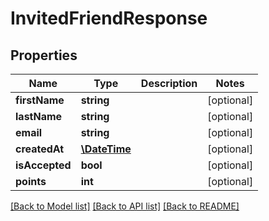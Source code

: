 # InvitedFriendResponse

## Properties
Name | Type | Description | Notes
------------ | ------------- | ------------- | -------------
**firstName** | **string** |  | [optional] 
**lastName** | **string** |  | [optional] 
**email** | **string** |  | [optional] 
**createdAt** | [**\DateTime**](\DateTime.md) |  | [optional] 
**isAccepted** | **bool** |  | [optional] 
**points** | **int** |  | [optional] 

[[Back to Model list]](../../README.md#documentation-for-models) [[Back to API list]](../../README.md#documentation-for-api-endpoints) [[Back to README]](../../README.md)

